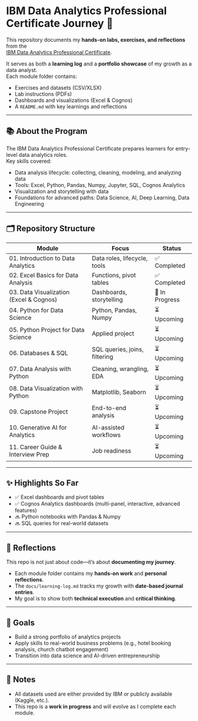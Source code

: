 # IBM Data Analytics Professional Certificate Journey 🚀

This repository documents my **hands-on labs, exercises, and reflections** from the  
[IBM Data Analytics Professional Certificate](https://www.coursera.org/professional-certificates/ibm-data-analyst).  

It serves as both a **learning log** and a **portfolio showcase** of my growth as a data analyst.  
Each module folder contains:
- Exercises and datasets (CSV/XLSX)
- Lab instructions (PDFs)
- Dashboards and visualizations (Excel & Cognos)
- A `README.md` with key learnings and reflections

---

## 📚 About the Program
The IBM Data Analytics Professional Certificate prepares learners for entry-level data analytics roles.  
Key skills covered:
- Data analysis lifecycle: collecting, cleaning, modeling, and analyzing data
- Tools: Excel, Python, Pandas, Numpy, Jupyter, SQL, Cognos Analytics
- Visualization and storytelling with data
- Foundations for advanced paths: Data Science, AI, Deep Learning, Data Engineering

---

## 🗂️ Repository Structure

| Module | Focus | Status |
|--------|-------|--------|
| 01. Introduction to Data Analytics | Data roles, lifecycle, tools | ✅ Completed |
| 02. Excel Basics for Data Analysis | Functions, pivot tables | ✅ Completed |
| 03. Data Visualization (Excel & Cognos) | Dashboards, storytelling | 🔄 In Progress |
| 04. Python for Data Science | Python, Pandas, Numpy | ⏳ Upcoming |
| 05. Python Project for Data Science | Applied project | ⏳ Upcoming |
| 06. Databases & SQL | SQL queries, joins, filtering | ⏳ Upcoming |
| 07. Data Analysis with Python | Cleaning, wrangling, EDA | ⏳ Upcoming |
| 08. Data Visualization with Python | Matplotlib, Seaborn | ⏳ Upcoming |
| 09. Capstone Project | End-to-end analysis | ⏳ Upcoming |
| 10. Generative AI for Analytics | AI-assisted workflows | ⏳ Upcoming |
| 11. Career Guide & Interview Prep | Job readiness | ⏳ Upcoming |

---

## ✨ Highlights So Far
- ✅ Excel dashboards and pivot tables  
- ✅ Cognos Analytics dashboards (multi-panel, interactive, advanced features)  
- 🔜 Python notebooks with Pandas & Numpy  
- 🔜 SQL queries for real-world datasets  

---

## 📝 Reflections
This repo is not just about code—it’s about **documenting my journey**.  
- Each module folder contains my **hands-on work** and **personal reflections**.  
- The `docs/learning-log.md` tracks my growth with **date-based journal entries**.  
- My goal is to show both **technical execution** and **critical thinking**.  

---

## 🎯 Goals
- Build a strong portfolio of analytics projects  
- Apply skills to real-world business problems (e.g., hotel booking analysis, church chatbot engagement)  
- Transition into data science and AI-driven entrepreneurship  

---

## 📌 Notes
- All datasets used are either provided by IBM or publicly available (Kaggle, etc.).  
- This repo is a **work in progress** and will evolve as I complete each module.  
